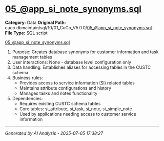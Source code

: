 # 05_@app_si_note_synonyms.sql

**Category:** Data
**Original Path:** cuco.dbmaintain/sql/10/01_CuCo_V5.0.0/05_@app_si_note_synonyms.sql
**File Type:** SQL script

05_@app_si_note_synonyms.sql
1. Purpose: Creates database synonyms for customer information and task management tables
2. User interactions: None - database level configuration only
3. Data handling: Establishes aliases for accessing tables in the CUSTC schema
4. Business rules: 
   - Provides access to service information (SI) related tables
   - Maintains attribute configurations and history
   - Manages tasks and notes functionality
5. Dependencies:
   - Requires existing CUSTC schema tables
   - Core tables: si_attribute, si_task, si_note, si_simple_note
   - Used by applications needing access to customer service information

---
*Generated by AI Analysis - 2025-07-05 17:38:27*
